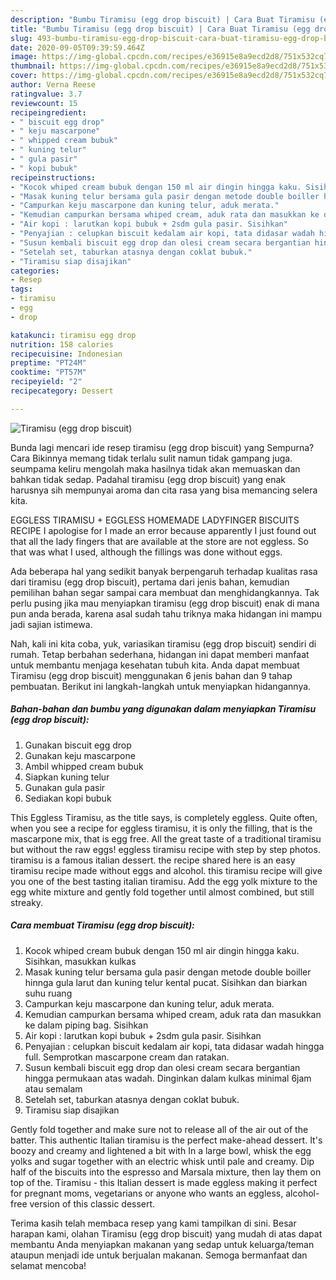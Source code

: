 ```yaml
---
description: "Bumbu Tiramisu (egg drop biscuit) | Cara Buat Tiramisu (egg drop biscuit) Yang Sempurna"
title: "Bumbu Tiramisu (egg drop biscuit) | Cara Buat Tiramisu (egg drop biscuit) Yang Sempurna"
slug: 493-bumbu-tiramisu-egg-drop-biscuit-cara-buat-tiramisu-egg-drop-biscuit-yang-sempurna
date: 2020-09-05T09:39:59.464Z
image: https://img-global.cpcdn.com/recipes/e36915e8a9ecd2d8/751x532cq70/tiramisu-egg-drop-biscuit-foto-resep-utama.jpg
thumbnail: https://img-global.cpcdn.com/recipes/e36915e8a9ecd2d8/751x532cq70/tiramisu-egg-drop-biscuit-foto-resep-utama.jpg
cover: https://img-global.cpcdn.com/recipes/e36915e8a9ecd2d8/751x532cq70/tiramisu-egg-drop-biscuit-foto-resep-utama.jpg
author: Verna Reese
ratingvalue: 3.7
reviewcount: 15
recipeingredient:
- " biscuit egg drop"
- " keju mascarpone"
- " whipped cream bubuk"
- " kuning telur"
- " gula pasir"
- " kopi bubuk"
recipeinstructions:
- "Kocok whiped cream bubuk dengan 150 ml air dingin hingga kaku. Sisihkan, masukkan kulkas"
- "Masak kuning telur bersama gula pasir dengan metode double boiller hinnga gula larut dan kuning telur kental pucat. Sisihkan dan biarkan suhu ruang"
- "Campurkan keju mascarpone dan kuning telur, aduk merata."
- "Kemudian campurkan bersama whiped cream, aduk rata dan masukkan ke dalam piping bag. Sisihkan"
- "Air kopi : larutkan kopi bubuk + 2sdm gula pasir. Sisihkan"
- "Penyajian : celupkan biscuit kedalam air kopi, tata didasar wadah hingga full. Semprotkan mascarpone cream dan ratakan."
- "Susun kembali biscuit egg drop dan olesi cream secara bergantian hingga permukaan atas wadah. Dinginkan dalam kulkas minimal 6jam atau semalam"
- "Setelah set, taburkan atasnya dengan coklat bubuk."
- "Tiramisu siap disajikan"
categories:
- Resep
tags:
- tiramisu
- egg
- drop

katakunci: tiramisu egg drop 
nutrition: 158 calories
recipecuisine: Indonesian
preptime: "PT24M"
cooktime: "PT57M"
recipeyield: "2"
recipecategory: Dessert

---
```



![Tiramisu (egg drop biscuit)](https://img-global.cpcdn.com/recipes/e36915e8a9ecd2d8/751x532cq70/tiramisu-egg-drop-biscuit-foto-resep-utama.jpg)

Bunda lagi mencari ide resep tiramisu (egg drop biscuit) yang Sempurna? Cara Bikinnya memang tidak terlalu sulit namun tidak gampang juga. seumpama keliru mengolah maka hasilnya tidak akan memuaskan dan bahkan tidak sedap. Padahal tiramisu (egg drop biscuit) yang enak harusnya sih mempunyai aroma dan cita rasa yang bisa memancing selera kita.

EGGLESS TIRAMISU + EGGLESS HOMEMADE LADYFINGER BISCUITS RECIPE I apologise for I made an error because apparently I just found out that all the lady fingers that are available at the store are not eggless. So that was what I used, although the fillings was done without eggs.

Ada beberapa hal yang sedikit banyak berpengaruh terhadap kualitas rasa dari tiramisu (egg drop biscuit), pertama dari jenis bahan, kemudian pemilihan bahan segar sampai cara membuat dan menghidangkannya. Tak perlu pusing jika mau menyiapkan tiramisu (egg drop biscuit) enak di mana pun anda berada, karena asal sudah tahu triknya maka hidangan ini mampu jadi sajian istimewa.


Nah, kali ini kita coba, yuk, variasikan tiramisu (egg drop biscuit) sendiri di rumah. Tetap berbahan sederhana, hidangan ini dapat memberi manfaat untuk membantu menjaga kesehatan tubuh kita. Anda dapat membuat Tiramisu (egg drop biscuit) menggunakan 6 jenis bahan dan 9 tahap pembuatan. Berikut ini langkah-langkah untuk menyiapkan hidangannya.

<!--inarticleads1-->

##### Bahan-bahan dan bumbu yang digunakan dalam menyiapkan Tiramisu (egg drop biscuit):

1. Gunakan  biscuit egg drop
1. Gunakan  keju mascarpone
1. Ambil  whipped cream bubuk
1. Siapkan  kuning telur
1. Gunakan  gula pasir
1. Sediakan  kopi bubuk


This Eggless Tiramisu, as the title says, is completely eggless. Quite often, when you see a recipe for eggless tiramisu, it is only the filling, that is the mascarpone mix, that is egg free. All the great taste of a traditional tiramisu but without the raw eggs! eggless tiramisu recipe with step by step photos. tiramisu is a famous italian dessert. the recipe shared here is an easy tiramisu recipe made without eggs and alcohol. this tiramisu recipe will give you one of the best tasting italian tiramisu. Add the egg yolk mixture to the egg white mixture and gently fold together until almost combined, but still streaky. 

<!--inarticleads2-->

##### Cara membuat Tiramisu (egg drop biscuit):

1. Kocok whiped cream bubuk dengan 150 ml air dingin hingga kaku. Sisihkan, masukkan kulkas
1. Masak kuning telur bersama gula pasir dengan metode double boiller hinnga gula larut dan kuning telur kental pucat. Sisihkan dan biarkan suhu ruang
1. Campurkan keju mascarpone dan kuning telur, aduk merata.
1. Kemudian campurkan bersama whiped cream, aduk rata dan masukkan ke dalam piping bag. Sisihkan
1. Air kopi : larutkan kopi bubuk + 2sdm gula pasir. Sisihkan
1. Penyajian : celupkan biscuit kedalam air kopi, tata didasar wadah hingga full. Semprotkan mascarpone cream dan ratakan.
1. Susun kembali biscuit egg drop dan olesi cream secara bergantian hingga permukaan atas wadah. Dinginkan dalam kulkas minimal 6jam atau semalam
1. Setelah set, taburkan atasnya dengan coklat bubuk.
1. Tiramisu siap disajikan


Gently fold together and make sure not to release all of the air out of the batter. This authentic Italian tiramisu is the perfect make-ahead dessert. It&#39;s boozy and creamy and lightened a bit with In a large bowl, whisk the egg yolks and sugar together with an electric whisk until pale and creamy. Dip half of the biscuits into the espresso and Marsala mixture, then lay them on top of the. Tiramisu - this Italian dessert is made eggless making it perfect for pregnant moms, vegetarians or anyone who wants an eggless, alcohol-free version of this classic dessert. 

Terima kasih telah membaca resep yang kami tampilkan di sini. Besar harapan kami, olahan Tiramisu (egg drop biscuit) yang mudah di atas dapat membantu Anda menyiapkan makanan yang sedap untuk keluarga/teman ataupun menjadi ide untuk berjualan makanan. Semoga bermanfaat dan selamat mencoba!
